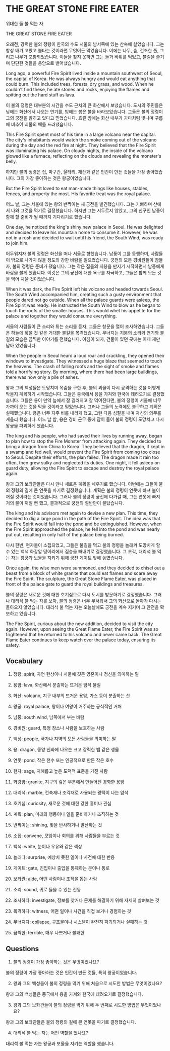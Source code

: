 # THE GREAT STONE FIRE EATER

위대한 돌 불 먹는 자

THE GREAT STONE FIRE EATER

오래전, 강력한 불의 정령이 한국의 수도 서울의 남서쪽에 있는 산속에 살았습니다. 그는 항상 배가 고팠고 불타는 것이라면 무엇이든 먹었습니다. 이에는 나무, 숲, 건조한 풀, 그리고 나무가 포함되었습니다. 이들을 찾지 못하면 그는 돌과 바위를 먹었고, 불길을 즐기며 단단한 것들을 용암으로 뱉어냈습니다.

Long ago, a powerful Fire Spirit lived inside a mountain southwest of Seoul, the capital of Korea. He was always hungry and would eat anything that could burn. This included trees, forests, dry grass, and wood. When he couldn't find these, he ate stones and rocks, enjoying the flames and spitting out the hard stuff as lava.

이 불의 정령은 대부분의 시간을 수도 근처의 큰 화산에서 보냈습니다. 도시의 주민들은 낮에는 화산에서 나오는 연기를, 밤에는 붉은 불을 바라보았습니다. 그들은 불의 정령이 그의 궁전을 밝히고 있다고 믿었습니다. 흐린 밤에는 화산 내부가 가마처럼 빛나며 구름에 비추어 괴물의 배를 드러냈습니다.

This Fire Spirit spent most of his time in a large volcano near the capital. The city's inhabitants would watch the smoke coming out of the volcano during the day and the red fire at night. They believed that the Fire Spirit was illuminating his palace. On cloudy nights, the inside of the volcano glowed like a furnace, reflecting on the clouds and revealing the monster's belly.

하지만 불의 정령은 집, 마구간, 울타리, 재산과 같은 인간이 만든 것들을 가장 좋아했습니다. 그의 가장 좋아하는 것은 왕궁이었습니다.

But the Fire Spirit loved to eat man-made things like houses, stables, fences, and property the most. His favorite treat was the royal palace.

어느 날, 그는 서울에 있는 왕의 반짝이는 새 궁전을 발견했습니다. 그는 기뻐하며 산에서 나와 그것을 먹기로 결정했습니다. 하지만 그는 서두르지 않았고, 그의 친구인 남풍이 함께 할 준비가 될 때까지 기다리기로 했습니다.

One day, he noticed the king's shiny new palace in Seoul. He was delighted and decided to leave his mountain home to consume it. However, he was not in a rush and decided to wait until his friend, the South Wind, was ready to join him.

어두워지자 불의 정령은 화산을 떠나 서울로 향했습니다. 남풍이 그를 동행하며, 사람들이 밖으로 나가지 않을 정도의 강한 바람을 일으켰습니다. 궁전의 모든 경비원들이 잠들자, 불의 정령은 준비가 됐습니다. 그는 작은 집들의 지붕을 만지기 시작하면서 남풍에게 바람을 불게 했습니다. 이것은 그의 궁전에 대한 욕구를 자극하고, 그들은 함께 모든 것을 먹어 치울 것이었습니다.

When it was dark, the Fire Spirit left his volcano and headed towards Seoul. The South Wind accompanied him, creating such a gusty environment that people dared not go outside. When all the palace guards were asleep, the Fire Spirit was ready. He instructed the South Wind to blow as he began to touch the roofs of the smaller houses. This would whet his appetite for the palace and together they would consume everything.

서울의 사람들이 큰 소리와 튀는 소리를 듣자, 그들은 창문을 열어 조사하였습니다. 그들은 하늘에 닿을 것 같은 거대한 불길을 목격했습니다. 무너지는 지붕의 소리와 연기와 불길의 모습은 끔찍한 이야기를 전했습니다. 아침이 되자, 건물이 있던 곳에는 이제 재만 남아 있었습니다.

When the people in Seoul heard a loud roar and crackling, they opened their windows to investigate. They witnessed a huge blaze that seemed to touch the heavens. The crash of falling roofs and the sight of smoke and flames told a horrifying story. By morning, where there had been large buildings, there was now only a pile of ashes.

왕과 그의 백성들은 도망치며 목숨을 구한 후, 불의 괴물이 다시 공격하는 것을 어떻게 막을지 계획하기 시작했습니다. 그들은 중국에서 용을 가져와 한국에 데려오기로 결정했습니다. 그들은 용이 만약 늪에서 잘 길러지고 잘 먹여진다면, 불의 정령이 서울에 너무 가까이 오는 것을 막을 것이라고 믿었습니다. 그러나 그들의 노력에도 불구하고 계획은 실패했습니다. 용은 너무 자주 비를 내리게 했고, 그런 다음 성질을 내며 자신의 의무를 게을리 했습니다. 어느 날 밤, 용은 경비 근무 중에 잠이 들어 불의 정령이 도망치고 다시 왕궁을 파괴하게 했습니다.

The king and his people, who had saved their lives by running away, began to plan how to stop the Fire Monster from attacking again. They decided to bring a dragon from China to Korea. They believed that the dragon, if kept in a swamp and fed well, would prevent the Fire Spirit from coming too close to Seoul. Despite their efforts, the plan failed. The dragon made it rain too often, then grew sulky and neglected its duties. One night, it fell asleep on guard duty, allowing the Fire Spirit to escape and destroy the royal palace again.

왕과 그의 보좌관들은 다시 만나 새로운 계획을 세우기로 했습니다. 이번에는 그들이 불의 정령의 길에 큰 연못을 파기로 결정했습니다. 계획은 불의 정령이 연못에 빠져 불이 꺼질 것이라는 것이었습니다. 그러나 불의 정령이 궁전에 다가갈 때, 그는 연못에 빠져 거의 불이 꺼질 뻔 했고, 결과적으로 궁전의 절반만이 불탔습니다.

The king and his advisors met again to devise a new plan. This time, they decided to dig a large pond in the path of the Fire Spirit. The idea was that the Fire Spirit would fall into the pond and be extinguished. However, when the Fire Spirit approached the palace, he fell into the pond and was nearly put out, resulting in only half of the palace being burned.

다시 한번, 현자들이 소집되었고, 그들은 불길을 먹고 불의 정령을 놀래켜 도망치게 할 수 있는 백색 화강암 덩어리에서 짐승을 빼내기로 결정했습니다. 그 조각, 대리석 불 먹는 자는 왕궁과 보물을 지키기 위해 궁전 게이트 앞에 놓였습니다.

Once again, the wise men were summoned, and they decided to chisel out a beast from a block of white granite that could eat flames and scare away the Fire Spirit. The sculpture, the Great Stone Flame Eater, was placed in front of the palace gate to guard the royal buildings and treasures.

불의 정령은 새로운 것에 대한 호기심으로 다시 도시를 방문하기로 결정했습니다. 그러나 대리석 불 먹는 자를 보자, 불의 정령은 너무 무서워서 그의 화산으로 돌아가 다시는 돌아오지 않았습니다. 대리석 불 먹는 자는 오늘날에도 궁전을 계속 지키며 그 안전을 확보하고 있습니다.

The Fire Spirit, curious about the new addition, decided to visit the city again. However, upon seeing the Great Flame Eater, the Fire Spirit was so frightened that he returned to his volcano and never came back. The Great Flame Eater continues to keep watch over the palace today, ensuring its safety.

## Vocabulary

1. 정령: spirit, 자연 현상이나 사물에 깃든 영혼이나 정신을 의미하는 말

2. 용암: lava, 화산에서 분출하는 뜨거운 암석 물질

3. 화산: volcano, 지구 내부의 뜨거운 용암, 가스 등이 분출하는 산

4. 왕궁: royal palace, 왕이나 여왕이 거주하는 공식적인 거처

5. 남풍: south wind, 남쪽에서 부는 바람

6. 경비원: guard, 특정 장소나 사람을 보호하는 사람

7. 백성: people, 국가나 지역의 모든 사람들을 의미하는 말

8. 용: dragon, 동양 신화에 나오는 크고 강력한 뱀 같은 생물

9. 연못: pond, 작은 천수 또는 인공적으로 만든 작은 호수

10. 현자: sage, 지혜롭고 높은 도덕적 표준을 가진 사람

11. 화강암: granite, 지구의 깊은 부분에서 만들어진 경화한 용암

12. 대리석: marble, 건축재나 조각재로 사용되는 광택이 나는 암석

13. 호기심: curiosity, 새로운 것에 대한 강한 흥미나 관심

14. 계획: plan, 미래의 행동이나 일을 준비하거나 조직하는 것

15. 반짝이는: shining, 빛을 반사하거나 발산하는 것

16. 소집: convene, 모임이나 회의를 위해 사람들을 부르는 것

17. 백색: white, 눈이나 우유와 같은 색상

18. 놀래다: surprise, 예상치 못한 일이나 사건에 대한 반응

19. 게이트: gate, 진입이나 출입을 통제하는 문이나 통로

20. 보좌관: aide, 어떤 사람이나 조직을 돕는 사람

21. 소리: sound, 귀로 들을 수 있는 진동

22. 조사하다: investigate, 정보를 찾거나 문제를 해결하기 위해 자세히 살펴보는 것

23. 목격하다: witness, 어떤 일이나 사건을 직접 보거나 경험하는 것

24. 무너지다: collapse, 구조물이나 시스템이 완전히 파괴되거나 실패하는 것

25. 끔찍한: terrible, 매우 나쁘거나 불쾌한

## Questions

1. 불의 정령이 가장 좋아하는 것은 무엇이었나요?

불의 정령이 가장 좋아하는 것은 인간이 만든 것들, 특히 왕궁이었습니다.

2. 왕과 그의 백성들이 불의 정령을 막기 위해 처음으로 시도한 방법은 무엇이었나요?

왕과 그의 백성들은 중국에서 용을 가져와 한국에 데려오기로 결정했습니다.

3. 왕과 그의 보좌관들이 불의 정령을 막기 위해 두 번째로 시도한 방법은 무엇이었나요?

왕과 그의 보좌관들은 불의 정령의 길에 큰 연못을 파기로 결정했습니다.

4. 대리석 불 먹는 자는 어떤 역할을 했나요?

대리석 불 먹는 자는 왕궁과 보물을 지키는 역할을 했습니다.

